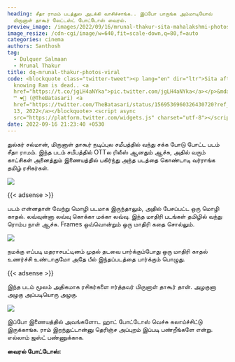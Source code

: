 ```yaml
---
heading: சீதா ராமம் படத்துல அடக்கி வாசிச்சாங்க.. இப்போ பாருங்க அம்மாடியோவ்
  மிருனாள் தாகூர் லேட்டஸ்ட் போட்டோஸ் வைரல்.
preview_image: /images/2022/09/16/mrunal-thakur-sita-mahalakshmi-photos-viral-3.jpeg
image_resize: /cdn-cgi/image/w=640,fit=scale-down,q=80,f=auto
categories: cinema
authors: Santhosh
tag:
  - Dulquer Salmaan
  - Mrunal Thakur
title: dq-mrunal-thakur-photos-viral
code: <blockquote class="twitter-tweet"><p lang="en" dir="ltr">Sita after
  knowing Ram is dead.. <a
  href="https://t.co/jgLH4aNYka">pic.twitter.com/jgLH4aNYka</a></p>&mdash; Klɐns
  ™ ❤️‍🔥 (@TheBatasari) <a
  href="https://twitter.com/TheBatasari/status/1569536960326430720?ref_src=twsrc%5Etfw">September
  13, 2022</a></blockquote> <script async
  src="https://platform.twitter.com/widgets.js" charset="utf-8"></script>
date: 2022-09-16 21:23:40 +0530
---
```



துல்கர் சல்மான், மிருனாள் தாகூர் நடிப்புல சமீபத்தில் வந்து சக்க போடு போட்ட படம் சீதா ராமம். இந்த படம் சமீபத்தில் OTTல ரிலீஸ் ஆனதும் ஆச்சு, அதில் வரும் காட்சிகள் அனைத்தும் இணையத்தில் பகிர்ந்து அந்த படத்தை கொண்டாடி வர்ராங்க தமிழ் ரசிகர்கள்.

![](/images/2022/09/16/mrunal-thakur-sita-mahalakshmi-photos-viral-2.jpeg)

{{< adsense >}}

படம் என்னதான் வேற்று மொழி படமாக இருந்தாலும், அதில் பேசப்பட்ட ஒரு மொழி காதல். லவ்வுன்னா லவ்வு கொக்கா மக்கா லவ்வு. இந்த மாதிரி படங்கள் தமிழில் வந்து ரொம்ப நாள் ஆச்சு. Frames ஒவ்வொன்றும் ஒரு மாதிரி கதை சொல்லும்.

![](/images/2022/09/16/mrunal-thakur-sita-mahalakshmi-photos-viral-1.jpeg)

நமக்கு எப்படி மதராசபட்டினம் முதல் தடவை பார்க்கும்போது ஒரு மாதிரி காதல் உணர்ச்சி உண்டாகுமோ அதே பீல் இந்தப்படத்தை பார்க்கும் பொழுது.

{{< adsense >}}

இந்த படம் மூலம் அதிகமாக ரசிகர்களை ஈர்த்தவர் மிருனாள் தாகூர் தான். அழகுனா அழகு அப்படியொரு அழகு.

![](/images/2022/09/16/mrunal-thakur-sita-mahalakshmi-photos-viral.jpeg)

இப்போ இணையத்தில் அவங்களோட ஹாட் போட்டோஸ் வெச்சு கலாய்ச்சிட்டு இருக்காங்க. ராம் இறந்துட்டான்னு தெரிஞ்ச அப்புறம் இப்படி பண்றீங்களே என்று. எல்லாம் ஜஸ்ட் பண்ணுக்காக.

**வைரல் போட்டோஸ்:**
